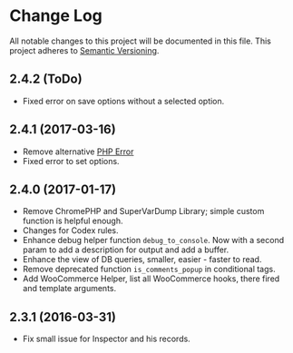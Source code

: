 # Change Log
All notable changes to this project will be documented in this file. This project adheres to [Semantic Versioning](http://semver.org/).

## 2.4.2 (ToDo)
* Fixed error on save options without a selected option.

## 2.4.1 (2017-03-16)
* Remove alternative [PHP Error](http://phperror.net/)
* Fixed error to set options.

## 2.4.0 (2017-01-17)
* Remove ChromePHP and SuperVarDump Library; simple custom function is helpful enough.
* Changes for Codex rules.
* Enhance debug helper function `debug_to_console`. Now with a second param to add a description for output and add a buffer.
* Enhance the view of DB queries, smaller, easier - faster to read.
* Remove deprecated function `is_comments_popup` in conditional tags.
* Add WooCommerce Helper, list all WooCommerce hooks, there fired and template arguments.

## 2.3.1 (2016-03-31)
* Fix small issue for Inspector and his records.
